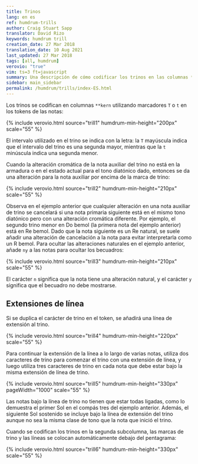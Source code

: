 ```yaml
---
title: Trinos
lang: en es
ref: humdrum-trills
author: Craig Stuart Sapp
translator: David Rizo
keywords: humdrum trill
creation_date: 27 Mar 2018
translation_date: 10 Aug 2021
last_updated: 27 Mar 2018
tags: [all, humdrum]
verovio: "true"
vim: ts=3 ft=javascript
summary: Una descripción de cómo codificar los trinos en las columnas **kern.
sidebar: main_sidebar
permalink: /humdrum/trills/index-ES.html
---
```


Los trinos se codifican en columnas `**kern` utilizando marcadores `T` o `t` en los tokens de las notas:

{% include verovio.html
	source="trill1"
	humdrum-min-height="200px"
	scale="55"
%}
<script type="application/json" id="trill1">
**kern
2cT
2dT
2et
2fT
2gT
2aT
2bt
*-
</script>

El intervalo utilizado en el trino se indica con la letra: la `T` mayúscula indica que el intervalo del trino es una segunda mayor, mientras que la `t` minúscula indica una segunda menor.

Cuando la alteración cromática de la nota auxiliar del trino no está en la armadura o en el estado actual para el tono diatónico dado, entonces se da una alteración para la nota auxiliar por encima de la marca de trino:

{% include verovio.html
	source="trill2"
	humdrum-min-height="210px"
	scale="55"
%}
<script type="application/json" id="trill2">
**kern
*k[]
2ct
2dt
2eT
2ft
2gt
2at
2bT
*-
</script>

Observa en el ejemplo anterior que cualquier alteración en una nota auxiliar de trino se cancelará si una nota primaria siguiente está en el mismo tono diatónico pero con una alteración cromática diferente.  Por ejemplo, el segundo trino menor en Do bemol (la primera nota del ejemplo anterior) está en Re bemol. Dado que la nota siguiente es un Re natural, se suele añadir una alteración de cancelación a la nota para evitar interpretarla como un R bemol.  Para ocultar las alteraciones naturales en el ejemplo anterior, añade `ny` a las notas para ocultar los becuadros:

{% include verovio.html
	source="trill3"
	humdrum-min-height="210px"
	scale="55"
%}
<script type="application/json" id="trill3">
**kern
*k[]
2ct
2dnyt
2enyT
2fnyt
2gnyt
2anyt
2bnyT
*-
</script>

El carácter `n` significa que la nota tiene una alteración natural, y el carácter `y` significa que el becuadro no debe mostrarse.


## Extensiones de línea ##

Si se duplica el carácter de trino en el token, se añadirá una línea de extensión al trino.

{% include verovio.html
	source="trill4"
	humdrum-min-height="220px"
	scale="55"
%}
<script type="application/json" id="trill4">
**kern
*k[]
*M4/4
=1
1cTT
=2
1ett
=3
1gTT
=
*-
</script>


Para continuar la extensión de la línea a lo largo de varias notas, utiliza dos caracteres de trino para comenzar el trino con una extensión de línea, y luego utiliza tres caracteres de trino en cada nota que debe estar bajo la misma extensión de línea de trino.

{% include verovio.html
	source="trill5"
	humdrum-min-height="330px"
	pageWidth="1000"
	scale="55"
%}
<script type="application/json" id="trill5">
**kern
*k[]
*M4/4
[2ett
=1
2ettt]
4f
[4gTT
=2
1g_TTT
=3
2gTTT
2g#TTT
=5
2a
*-
</script>

Las notas bajo la línea de trino no tienen que estar todas ligadas, como lo demuestra el primer Sol en el compás tres del ejemplo anterior.  Además, el siguiente Sol sostenido se incluye bajo la línea de extensión del trino aunque no sea la misma clase de tono que la nota que inició el trino. 

Cuando se codifican los trinos en la segunda subcolumna, las marcas de trino y las líneas se colocan automáticamente debajo del pentagrama:


{% include verovio.html
	source="trill6"
	humdrum-min-height="330px"
	scale="55"
%}
<script type="application/json" id="trill6">
**kern
*k[]
*M4/4
=1
[1cTT
=
2cTTT]
=2
*^
4aT	[1cTT
[4gTT	.
2gTTT_	.
=3	=3
1gTTT]	1cTTT]
*v	*v
=
*-
</script>


